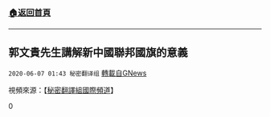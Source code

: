 ###  [:house:返回首頁](https://github.com/ourhimalayas/txt)
---

## 郭文貴先生講解新中國聯邦國旗的意義
`2020-06-07 01:43 秘密翻译组` [轉載自GNews](https://gnews.org/zh-hant/225250/)

視頻來源：【[秘密翻譯組國際頻道](https://www.youtube.com/channel/UC6K3m7kzxk5GXCkaUEP96kQ)】

0
